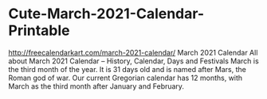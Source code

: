 # Cute-March-2021-Calendar-Printable
http://freecalendarkart.com/march-2021-calendar/ March 2021 Calendar All about March 2021 Calendar – History, Calendar, Days and Festivals  March is the third month of the year. It is 31 days old and is named after Mars, the Roman god of war. Our current Gregorian calendar has 12 months, with March as the third month after January and February.
